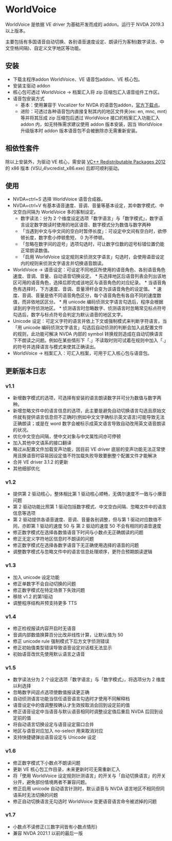 # WorldVoice

WorldVoice 是依据 VE driver 为基础开发而成的 addon。运行于 NVDA 2019.3 以上版本。

主要包括有多国语音自动切换、各别语音速度设定、朗读行为客制(数字读法、中文空格间隔)、自定义文字地区等功能。

## 安装

*	下载主程序addon WorldVoice、VE 语音包addon、VE 核心包。
*	安装主驱动 addon
*	核心包可透过 WorldVoice -> 档案汇入将 zip 压缩包汇入语音组件工作区。
*	语音包安装方式
	*	基本：使用兼容于 Vocalizer for NVDA 的语音包addon，[官方下载点](https://vocalizer-nvda.com/downloads)。
	*	进阶：可透过各种语音包内直接复制其内的地区文件夹(ex: en, mnc, mnt)等并将其压成 zip 压缩包后透过 WorldVoice 接口的档案汇入功能汇入 addon 内，如无特殊需求建议使用 addon 版本安装，因当 WorldVoice 升级版本时 addon 版本语音包不会被删除亦无需重新安装。

## 相依性套件

除以上安装外，为驱动 VE 核心，需安装 [VC++ Redistributable Packages 2012](https://www.microsoft.com/en-US/download/details.aspx?id=30679)的 x86 版本 (VSU_4\vcredist_x86.exe) 后即可顺利驱动。

## 使用

*	NVDA+ctrl+S 选择 WorldVoice 语音合成器。
*	NVDA+ctrl+V 有基本语音速度、音调、音量等基本设定，其中数字模式、中文空白间隔为 WorldVoice 多的客制设定。
	*	数字读法：分为 2 个维度设定选项「数字语言」与「数字模式」，数字语言设定数字朗读时使用的地区语音、数字模式分为数值与数字两种
	*	「当遇到中文与中文间的空白时暂停长度」：可设定中文间有空白时，欲停顿长度，数字愈小停顿愈短， 0 为不停顿。
	*	「忽略在数字间的逗号」选项勾选时，可让数字位数的逗号标错位置仍能正常朗读数值。
	*	「启用 WorldVoice 设定规则来侦测文字语言」勾选时，会使用语音设定内的规则来侦测文字语言并切换语音朗读。
*	 WorldVoice -> 语音设定：可设定不同地区所使用的语音角色、各别语音角色速度、音调、音量、自动语音切换设定。
	*	先选择地区后语音列表会列出该地区可用的语音角色，选择后即完成该地区与语音角色的对应纪录。
	*	当语音角色有选择时，下方速度、音调、音量滑杆会变为该语音角色的设定值。
	*	速度、音调、音量是依不同语音角色区分，每个语音角色有各自不同的速度数值，而非依地区区分。
	*	用 unicode 编码侦测文字语言勾选后，程序会根据读到的字符侦测地区。
	*	侦测语言时忽略数字、侦测语言时忽略常见标点符号勾选后，数字与标点符号会判定为默认语音的地区文字。
*	 Unicode 设定：可定义字符的语言并依上下文或强制模式来判断字符语言，当「用 unicode 编码侦测文字语言」勾选后自动侦测的判断会加入此配置文件的规则，此功能可解决 NVDA 内部的 symbol 转换规则造成在自动切换语言下不朗读之问题。例如在某些情形下「.」不读取时则可试着在规则中加入「.」的符号并选择语言与模式来使其正确读出。
*	 WorldVoice -> 档案汇入：可汇入档案，可用于汇入核心包与语音包。

## 更新版本日志

### v1.1

*	新增数字模式的选项，可选择有安装的语言朗读数字并可分为数值与数字两种。
*	新增忽略文件中的语言信息的选项，此主要是避免自动切换语言勾选且原始文件就有提供语言信息但不正确时(例如中文文字确标示英文语言)可能导致无法正确朗读；或是在 word 数字会被标示成英文语言导致自动改用英文语音朗读的状况。
*	优化中文空白间隔，使中文对象与中文属性间亦可停顿
*	加入其他中文语系的接口翻译
*	略过从配置文件加载变声功能，因目前 VE driver 底层的变声功能无法正常使用且换语音时容易因设定值不符加载失败导致要删整个配置文件才能解决
*	合并 VE driver 3.1.2 的更新
*	其他细部优化

### v1.2

*	提供第 2 驱动核心，整体相比第 1 驱动核心顺畅，无偶尔速度不一致与小爆音问题
*	第 2 驱动功能比照第 1 驱动包括数字模式、中文空白间隔、忽略文件中的语言信息等选项
*	第 2 驱动提供各语音速度、音调、音量各别调整，但与第 1 驱动对应数值不同，亦即第 1 驱动的速度 50 与 第 2 驱动的速度 50 不会有相同的语音速度
*	修正数字模式在选择各数值语音下时间与小数点无正确朗读的问题
*	修正无定义字符地区信息时不朗读的问题
*	修正数字模式在选择各数字语音下无正确使用选择的语音的问题
*	调整数字模式与忽略文件中的语言信息处理顺序，更符合预期朗读逻辑

### v1.3

*	加入 unicode 设定功能
*	修正单数字不会自动切换的问题
*	修正数字模式在特定场景下失效问题
*	移除 v1.2 的第1驱动
*	调整程序结构并预支持更多 TTS

### v1.4

*	修正检视报读内容开启时无语音
*	音调内部数值换算百分比改非线性计算，让默认值为 50
*	修正 unicode rule 强制模式下后方文字侦测错误
*	修正初始值类型错误导致语音设定对话框无法显示
*	初始语音改优先使用默认语言之语音

### v1.5

*	数字读法分为 2 个设定选项「数字语言」与「数字模式」，将选项分为 2 维度以利选择
*	忽略数字间逗点选项使数值报读更正确
*	自动侦测语言功能当信任语音语言勾选时才使用不同解释档
*	语音设定中的值调整按确认才生效按取消会回到设定前的值
*	修正语音设定中当语音与默认语音相同时调整设定值后重启 NVDA 后回到设定前的值
*	将自动语言切换设定与语音设定窗口合并
*	地区与语音对应加入 no-select 用来取消对应
*	支持快捷键弹出语音设定与 Unicode 设定

### v1.6

*	修正数字模式下小数点不朗读问题
*	更新 VE 核心包工作目录，未来更新时可无需重新汇入
*	将「使用 WorldVoice 设定规则针测语言」的开关与「自动切换语言」的开关分开，避免部份情境两者不兼容问题。
*	修正启用 unicode 自动语言针测时，默认语音与 NVDA 语言地区不相同但同语系时无法切换的问题
*	修正自动切换语言无勾选时 WorldVoice 变更语音语言命令被滤掉的问题

### v1.7

*	小数点不读修正(三数字间皆有小数点情形)
*	兼容 NVDA 2021.1 以前的最后一版
